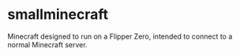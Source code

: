 # smallminecraft
Minecraft designed to run on a Flipper Zero, intended to connect to a normal Minecraft server.
